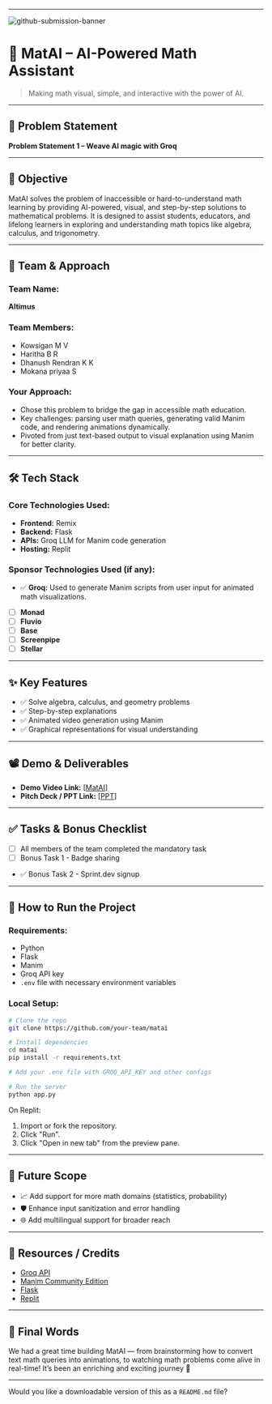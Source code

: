 
---

![github-submission-banner](https://github.com/user-attachments/assets/a1493b84-e4e2-456e-a791-ce35ee2bcf2f)

# 🚀 MatAI – AI-Powered Math Assistant

> Making math visual, simple, and interactive with the power of AI.

---

## 📌 Problem Statement

**Problem Statement 1 – Weave AI magic with Groq**

---

## 🎯 Objective

MatAI solves the problem of inaccessible or hard-to-understand math learning by providing AI-powered, visual, and step-by-step solutions to mathematical problems. It is designed to assist students, educators, and lifelong learners in exploring and understanding math topics like algebra, calculus, and trigonometry.

---

## 🧠 Team & Approach

### Team Name:  
**Altimus**

### Team Members:  
- Kowsigan M V  
- Haritha B R
- Dhanush Rendran K K
- Mokana priyaa S

### Your Approach:  
- Chose this problem to bridge the gap in accessible math education.
- Key challenges: parsing user math queries, generating valid Manim code, and rendering animations dynamically.
- Pivoted from just text-based output to visual explanation using Manim for better clarity.

---

## 🛠️ Tech Stack

### Core Technologies Used:
- **Frontend:** Remix  
- **Backend:** Flask  
- **APIs:** Groq LLM for Manim code generation  
- **Hosting:** Replit

### Sponsor Technologies Used (if any):
- ✅ **Groq:** Used to generate Manim scripts from user input for animated math visualizations.  
- [ ] **Monad**  
- [ ] **Fluvio**  
- [ ] **Base**  
- [ ] **Screenpipe**  
- [ ] **Stellar**

---

## ✨ Key Features

- ✅ Solve algebra, calculus, and geometry problems  
- ✅ Step-by-step explanations  
- ✅ Animated video generation using Manim  
- ✅ Graphical representations for visual understanding  

---

## 📽️ Demo & Deliverables

- **Demo Video Link:** [[MatAI](https://www.youtube.com/watch?v=3wg_1Ufdyps)]  
- **Pitch Deck / PPT Link:** [[PPT](https://docs.google.com/presentation/d/11syayCTA-uatj_wx9HIQh9sDP36x1mZJ/edit?usp=sharing&ouid=108985873082775546785&rtpof=true&sd=true)]  

---

## ✅ Tasks & Bonus Checklist

- [ ] All members of the team completed the mandatory task  
- [ ] Bonus Task 1 - Badge sharing  
- ✅ Bonus Task 2 - Sprint.dev signup  

---

## 🧪 How to Run the Project

### Requirements:
- Python  
- Flask  
- Manim  
- Groq API key  
- `.env` file with necessary environment variables

### Local Setup:
```bash
# Clone the repo
git clone https://github.com/your-team/matai

# Install dependencies
cd matai
pip install -r requirements.txt

# Add your .env file with GROQ_API_KEY and other configs

# Run the server
python app.py
```

On Replit:
1. Import or fork the repository.
2. Click "Run".
3. Click "Open in new tab" from the preview pane.

---

## 🧬 Future Scope

- 📈 Add support for more math domains (statistics, probability)  
- 🛡️ Enhance input sanitization and error handling  
- 🌐 Add multilingual support for broader reach  

---

## 📎 Resources / Credits

- [Groq API](https://groq.com)  
- [Manim Community Edition](https://docs.manim.community/)  
- [Flask](https://flask.palletsprojects.com/)  
- [Replit](https://replit.com)  

---

## 🏁 Final Words

We had a great time building MatAI — from brainstorming how to convert text math queries into animations, to watching math problems come alive in real-time! It’s been an enriching and exciting journey 🎉

---

Would you like a downloadable version of this as a `README.md` file?
